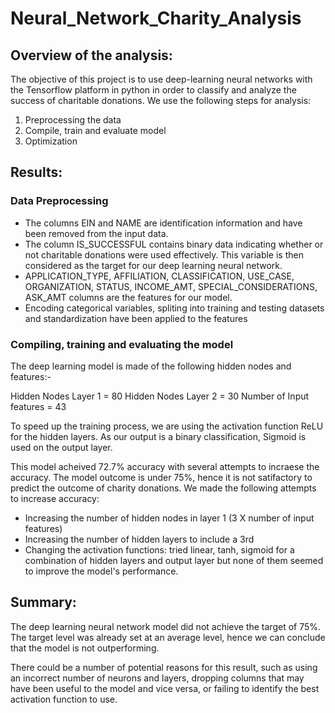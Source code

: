 # Neural_Network_Charity_Analysis

## Overview of the analysis:

The objective of this project is to use deep-learning neural networks with the Tensorflow platform in python in order to classify and analyze the success of charitable donations. 
We use the following steps for analysis:
  1. Preprocessing the data
  2. Compile, train and evaluate model
  3. Optimization
  
## Results: 

### Data Preprocessing
- The columns EIN and NAME are identification information and have been removed from the input data.
- The column IS_SUCCESSFUL contains binary data indicating whether or not charitable donations were used effectively. This variable is then considered as the target for our deep learning neural network.
- APPLICATION_TYPE, AFFILIATION, CLASSIFICATION, USE_CASE, ORGANIZATION, STATUS, INCOME_AMT, SPECIAL_CONSIDERATIONS, ASK_AMT columns are the features for our model.
- Encoding categorical variables, spliting into training and testing datasets and standardization have been applied to the features

### Compiling, training and evaluating the model

The deep learning model is made of the following hidden nodes and features:-

Hidden Nodes Layer 1 = 80
Hidden Nodes Layer 2 = 30
Number of Input features = 43

To speed up the training process, we are using the activation function ReLU for the hidden layers. As our output is a binary classification, Sigmoid is used on the output layer.

This model acheived 72.7% accuracy with several attempts to incraese the accuracy. The model outcome is under 75%, hence it is not satifactory to predict the outcome of charity donations. We made the following attempts to increase accuracy:

- Increasing the number of hidden nodes in layer 1 (3 X number of input features)
- Increasing the number of hidden layers to include a 3rd
- Changing the activation functions: tried linear, tanh, sigmoid for a combination of hidden layers and output layer but none of them seemed to improve the model's   performance. 

## Summary:
The deep learning neural network model did not achieve the target of 75%. The target level was already set at an average level, hence we can conclude that the model is not outperforming. 

There could be a number of potential reasons for this result, such as using an incorrect number of neurons and layers, dropping columns that may have been useful to the model and vice versa, or failing to identify the best activation function to use.

